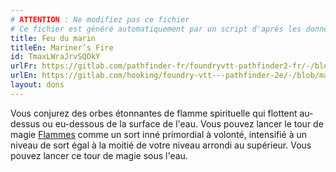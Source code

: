 ```yaml
---
# ATTENTION : Ne modifiez pas ce fichier
# Ce fichier est généré automatiquement par un script d'après les données du module Foundry VTT officiel et de sa traduction
title: Feu du marin
titleEn: Mariner’s Fire
id: TmaxLWraJrvSQOkY
urlFr: https://gitlab.com/pathfinder-fr/foundryvtt-pathfinder2-fr/-/blob/master/data/feats/TmaxLWraJrvSQOkY.htm
urlEn: https://gitlab.com/hooking/foundry-vtt---pathfinder-2e/-/blob/master/packs/data/feats.db/mariner's-fire.json
layout: dons
---
```

Vous conjurez des orbes étonnantes de flamme spirituelle qui flottent au-dessus ou eu-dessous de la surface de l'eau. Vous pouvez lancer le tour de magie [Flammes](../sorts/flammes.md) comme un sort inné primordial à volonté, intensifié à un niveau de sort égal à la moitié de votre niveau arrondi au supérieur. Vous pouvez lancer ce tour de magie sous l'eau.
